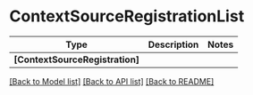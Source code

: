 # ContextSourceRegistrationList

Type | Description | Notes
------------- | ------------- | -------------
**[ContextSourceRegistration]** |  | 

[[Back to Model list]](../README.md#documentation-for-models) [[Back to API list]](../README.md#documentation-for-api-endpoints) [[Back to README]](../README.md)

